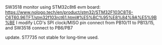 SW3518 monitor using STM32c8t6 evm board:
https://www.nologo.tech/en/product/stm32/STM32F103C8T6-C6T60.96TFT/stm32f103rct61.html#%E5%BC%95%E8%84%9A%E5%9B%BE
I modify LCD's SPI clock/MISO pin connect from PB10/11 to PB13/15, and SW3518 connect to PB6/PB7

update. ST7735 not stable for long-time used.
